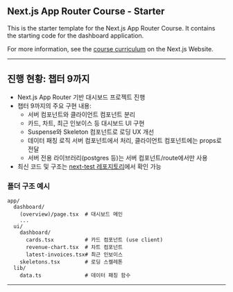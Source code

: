 ## Next.js App Router Course - Starter

This is the starter template for the Next.js App Router Course. It contains the starting code for the dashboard application.

For more information, see the [course curriculum](https://nextjs.org/learn) on the Next.js Website.

---

## 진행 현황: 챕터 9까지

- Next.js App Router 기반 대시보드 프로젝트 진행
- 챕터 9까지의 주요 구현 내용:
  - 서버 컴포넌트와 클라이언트 컴포넌트 분리
  - 카드, 차트, 최근 인보이스 등 대시보드 UI 구현
  - Suspense와 Skeleton 컴포넌트로 로딩 UX 개선
  - 데이터 패칭 로직 서버 컴포넌트에서 처리, 클라이언트 컴포넌트에는 props로 전달
  - 서버 전용 라이브러리(postgres 등)는 서버 컴포넌트/route에서만 사용
- 최신 코드 및 구조는 [next-test 레포지토리](https://github.com/leeminkyu-kr96/next-test)에서 확인 가능

### 폴더 구조 예시
```
app/
  dashboard/
    (overview)/page.tsx  # 대시보드 메인
    ...
  ui/
    dashboard/
      cards.tsx          # 카드 컴포넌트 (use client)
      revenue-chart.tsx  # 차트 컴포넌트
      latest-invoices.tsx# 최근 인보이스
    skeletons.tsx        # 로딩 스켈레톤
  lib/
    data.ts              # 데이터 패칭 함수
```

---
